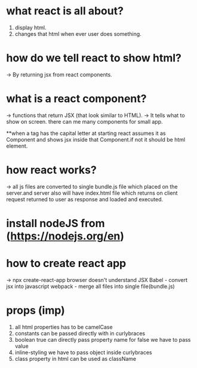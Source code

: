 # what react is all about?
1. display html.
2. changes that html when ever user does something.
# how do we tell react to show html?
-> By returning jsx from react components.
# what is a react component?
-> functions that return JSX (that look similar to HTML).
-> It tells what to show on screen. there can me many components for small app.

**when a tag has the capital letter at starting react assumes it as Component and shows jsx inside that Component.if not it should be html element.

# how react works?
-> all js files are converted to single bundle.js file which placed on the server.and server also will have index.html file which returns on client request returned to user as response and loaded and executed.

# install nodeJS from (https://nodejs.org/en)
# how to create react app
-> npx create-react-app <appName>
browser doesn't understand JSX
Babel - convert jsx into javascript 
webpack - merge all files into single file(bundle.js)

# props (imp)
1. all html properties has to be camelCase
2. constants can be passed directly with in curlybraces
3. boolean true can directly pass property name for false we have to pass value
4. inline-styling we have to pass object inside curlybraces
5. class property in html can be used as className
 

